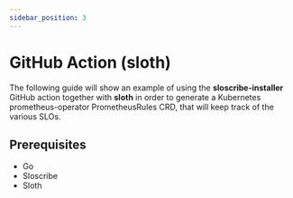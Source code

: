 ```yaml
---
sidebar_position: 3
---
```


# GitHub Action (sloth)

The following guide will show an example of using the **sloscribe-installer** GitHub action together with **sloth** in order to
generate a Kubernetes prometheus-operator PrometheusRules CRD, that will keep track of the various SLOs.

## Prerequisites

* Go
* Sloscribe
* Sloth


